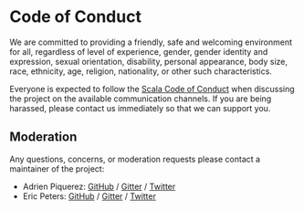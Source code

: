 # Code of Conduct

We are committed to providing a friendly, safe and welcoming environment for all, regardless of level of experience, gender, gender identity and expression, sexual orientation, disability, personal appearance, body size, race, ethnicity, age, religion, nationality, or other such characteristics.

Everyone is expected to follow the [Scala Code of Conduct] when discussing the project on the available communication channels. If you are being harassed, please contact us immediately so that we can support you.

## Moderation

Any questions, concerns, or moderation requests please contact a maintainer of the project:

- Adrien Piquerez: [GitHub](https://github.com/adpi2) / [Gitter](https://gitter.im/adpi2) / [Twitter](https://twitter.com/adrienpi2)
- Eric Peters: [GitHub](https://github.com/er1c) / [Gitter](https://gitter.im/er1c) / [Twitter](https://twitter.com/ericpeters)

[Scala Code of Conduct]: https://www.scala-lang.org/conduct/
